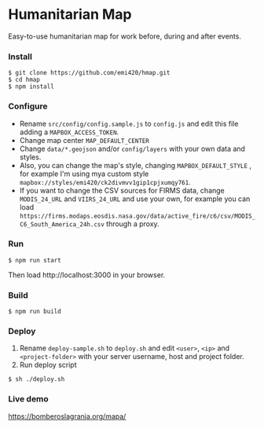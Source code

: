 # Humanitarian Map

Easy-to-use humanitarian map for work before, during and after events.

### Install

```
$ git clone https://github.com/emi420/hmap.git
$ cd hmap
$ npm install
```

### Configure

* Rename `src/config/config.sample.js` to `config.js` and edit this file adding a `MAPBOX_ACCESS_TOKEN`.
* Change map center `MAP_DEFAULT_CENTER`
* Change `data/*.geojson` and/or `config/layers` with your own data and styles.
* Also, you can change the map's style, changing `MAPBOX_DEFAULT_STYLE` , for example I'm using mya custom style `mapbox://styles/emi420/ck2divmvv1gip1cpjxumqy761`.
* If you want to change the CSV sources for FIRMS data, change `MODIS_24_URL` and `VIIRS_24_URL` and use your own, for example you can load `https://firms.modaps.eosdis.nasa.gov/data/active_fire/c6/csv/MODIS_C6_South_America_24h.csv` through a proxy.

### Run

```
$ npm run start
```

Then load http://localhost:3000 in your browser.

### Build

```
$ npm run build
```

### Deploy

1. Rename `deploy-sample.sh` to `deploy.sh` and edit `<user>`, `<ip>` and `<project-folder>` with your server username, host and project folder.
2. Run deploy script

```
$ sh ./deploy.sh
```

### Live demo

https://bomberoslagranja.org/mapa/